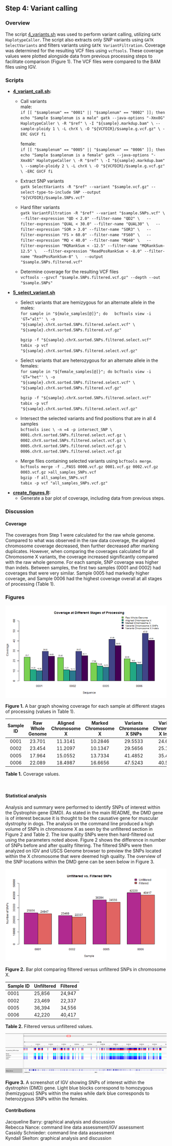 ## Step 4: Variant calling

### Overview

The script [4_variants.sh](scripts/4_variants.sh) was used to perform variant calling, utilizing `GATK HaplotypeCaller`. The script also extracts only SNP variants using `GATK SelectVariants` and filters variants using `GATK VariantFiltration`. Coverage was determined for the resulting VCF files using `vcftools`. These coverage values were plotted alongside data from previous processing steps to facilitate comparison (Figure 1). The VCF files were compared to the BAM files using IGV.

### Scripts

- **[4_variant_call.sh](scripts/4_variant_call.sh):**  
  - Call variants  
  male:   
  `if [[ "$samplenum" == "0001" || "$samplenum" == "0002" ]]; then
    echo "Sample $samplenum is a male"
    gatk --java-options "-Xmx8G" HaplotypeCaller \
      -R "$ref" \
      -I "${sample}.markdup.bam" \
      --sample-ploidy 1 \
      -L chrX \
      -O "${VCFDIR}/$sample.g.vcf.gz" \
      -ERC GVCF
  fi`  
  
    female:    
  `if [[ "$samplenum" == "0005" || "$samplenum" == "0006" ]]; then
    echo "Sample $samplenum is a female"
    gatk --java-options "-Xmx8G" HaplotypeCaller \
      -R "$ref" \
      -I "${sample}.markdup.bam" \
      --sample-ploidy 2 \
      -L chrX \
      -O "${VCFDIR}/$sample.g.vcf.gz" \
      -ERC GVCF
  fi `
  - Extract SNP variants  
    `gatk SelectVariants -R "$ref" --variant "$sample.vcf.gz" --select-type-to-include SNP --output "${VCFDIR}/$sample.SNPs.vcf"`
    
  - Hard filter variants  
   `gatk VariantFiltration -R "$ref" --variant "$sample.SNPs.vcf" \  
    --filter-expression "QD < 2.0" --filter-name "QD2" \  
    --filter-expression "QUAL < 30.0" --filter-name "QUAL30" \  
    --filter-expression "SOR > 3.0" --filter-name "SOR3" \  
    --filter-expression "FS > 60.0" --filter-name "FS60" \  
    --filter-expression "MQ < 40.0" --filter-name "MQ40" \  
    --filter-expression "MQRankSum < -12.5" --filter-name "MQRankSum-12.5" \  
    --filter-expression "ReadPosRankSum < -8.0" --filter-name "ReadPosRankSum-8" \  
    --output "$sample.SNPs.filtered.vcf" `
  - Determine coverage for the resulting VCF files  
  `vcftools --gzvcf "$sample.SNPs.filtered.vcf.gz" --depth --out "$sample.SNPs" `
- **[5_select_variant.sh](scripts/5_select_variant.sh)**  
  - Select variants that are hemizygous for an alternate allele in the males:      
  `for sample in "${male_samples[@]}"; do  
  bcftools view -i 'GT="alt"' \
  -o "${sample}.chrX.sorted.SNPs.filtered.select.vcf" \
  "${sample}.chrX.sorted.SNPs.filtered.vcf.gz" `  
  
    `bgzip -f "${sample}.chrX.sorted.SNPs.filtered.select.vcf"`  
    `tabix -p vcf "${sample}.chrX.sorted.SNPs.filtered.select.vcf.gz"`
  
    
  - Select variants that are heterozygous for an alternate allele in the females:  
  `for sample in "${female_samples[@]}"; do
  bcftools view -i 'GT="het"' \
  -o "${sample}.chrX.sorted.SNPs.filtered.select.vcf" \
  "${sample}.chrX.sorted.SNPs.filtered.vcf.gz" `  
    
    `bgzip -f "${sample}.chrX.sorted.SNPs.filtered.select.vcf"`  
    `tabix -p vcf "${sample}.chrX.sorted.SNPs.filtered.select.vcf.gz"`  
  
  - Intersect the selected variants and find positions that are in all 4 samples   
  `bcftools isec \
  -n =4 -p intersect_SNP \
  0001.chrX.sorted.SNPs.filtered.select.vcf.gz \
  0002.chrX.sorted.SNPs.filtered.select.vcf.gz \
  0005.chrX.sorted.SNPs.filtered.select.vcf.gz \
  0006.chrX.sorted.SNPs.filtered.select.vcf.gz `  
  - Merge files containing selected variants using `bcftools merge`.
 `bcftools merge -f .,PASS 0000.vcf.gz 0001.vcf.gz 0002.vcf.gz 0003.vcf.gz >all_samples_SNPs.vcf`  
 `bgzip -f all_samples_SNPs.vcf`  
 `tabix -p vcf "all_samples_SNPs.vcf.gz"`  
- **[create_figures.R](scripts/create_figures.R):**  
  - Generate a bar plot of coverage, including data from previous steps.  

### Discussion

#### Coverage

The coverages from Step 1 were calculated for the raw whole genome. Compared to what was observed in the raw data coverage, the aligned chromosome coverage decreased, then further decreased after marking duplicates. However, when comparing the coverages calculated for all Chromosome X variants, the coverage increased significantly compared with the raw whole genome. For each sample, SNP coverage was higher than indels. Between samples, the first two samples (0001 and 0002) had coverages that were very similar. Sample 0005 had markedly higher coverage, and Sample 0006 had the highest coverage overall at all stages of processing (Table 1).

### Figures

<img src="analysis/0_figures/4_coverage.png"  alt="Bar Graph Comparing Coverage at Different Stages of the Pipeline">  

__Figure 1.__ A bar graph showing coverage for each sample at different stages of processing (values in Table 1).

| Sample ID | Raw Whole Genome | Aligned Chromosome X | Marked Chromosome X |Variants Chromosome X SNPs   | Variants Chromosome X Indels|
|:---------:|:----------------:|:--------------------:|:-------------------:|:---------------------------:| :--------------------------:|
|   0001    |      23.701      |       11.3141        |       10.2846       |           29.5533           |            24.6290          |
|   0002    |      23.454      |       11.2097        |       10.1347       |           29.5656           |            25.1147          |
|   0005    |      17.964      |       15.0552        |       13.7334       |           41.4852           |            35.4306          |
|   0006    |      22.089      |       18.4987        |       16.6656       |           47.5243           |            40.5858          |

__Table 1.__ Coverage values.

<br>

#### Statistical analysis

Analysis and summary were performed to identify SNPs of interest within the Dystrophin gene (DMD). As stated in the main README, the DMD gene is of interest because it is thought to be the causative gene for muscular dystrophy in dogs. The analysis on the command line produced a high volume of SNPs in chromosome X as seen by the unfiltered section in Figure 2 and Table 2. The low quality SNPs were then hard-filtered out using the parameters noted above. Figure 2 shows the difference in number of SNPs before and after quality filtering. The filtered SNPs were then analyzed on IGV and USCS Genome browser to preview the SNPs located within the X chromosome that were deemed high quality. The overview of the SNP locations within the DMD gene can be seen below in Figure 3. 

<img src="analysis/0_figures/4_SNP_filter.png">

__Figure 2.__ Bar plot comparing filtered versus unfiltered SNPs in chromosome X.

| Sample ID | Unfiltered | Filtered |
| --------- | ---------- | -------- |
| 0001      | 25,856     | 24,947   |
| 0002      | 23,469     | 22,337   |
| 0005      | 36,394     | 34,556   |
| 0006      | 42,220     | 40,417   |

__Table 2.__ Filtered versus unfiltered values.

<img src="analysis/0_figures/DMD_gene_SNPs.png"  alt="SNPs in DMD Gene">  

__Figure 3.__ A screenshot of IGV showing SNPs of interest within the dystrophin (DMD) gene. Light blue blocks correspond to homozygous (hemizygous) SNPs within the males while dark blue corresponds to heterozygous SNPs within the females.
<br>

#### Contributions

Jacqueline Barry: graphical analysis and discussion  
Rebecca Nance: command line data assessment/IGV assessment    
Cassidy Schnieder: command line data assessment  
Kyndall Skelton: graphical analysis and discussion  
